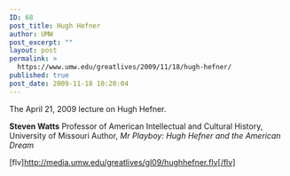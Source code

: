 ```yaml
---
ID: 68
post_title: Hugh Hefner
author: UMW
post_excerpt: ""
layout: post
permalink: >
  https://www.umw.edu/greatlives/2009/11/18/hugh-hefner/
published: true
post_date: 2009-11-18 10:20:04
---
```

The April 21, 2009 lecture on Hugh Hefner.

<strong>Steven Watts</strong>
Professor of American Intellectual and
Cultural History, University of Missouri
Author, <em>Mr Playboy: Hugh Hefner and the American Dream</em>

[flv]http://media.umw.edu/greatlives/gl09/hughhefner.flv[/flv]